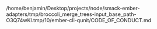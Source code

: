 /home/benjamin/Desktop/projects/node/smack-ember-adapters/tmp/broccoli_merge_trees-input_base_path-O3Q74wKl.tmp/10/ember-cli-qunit/CODE_OF_CONDUCT.md